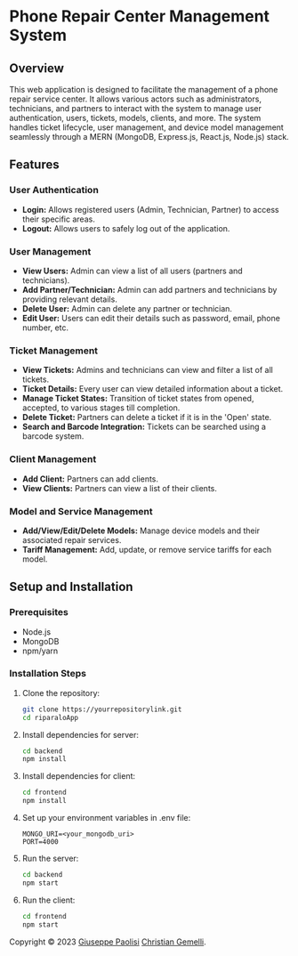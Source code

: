 # Phone Repair Center Management System

## Overview
This web application is designed to facilitate the management of a phone repair service center. It allows various actors such as administrators, technicians, and partners to interact with the system to manage user authentication, users, tickets, models, clients, and more. The system handles ticket lifecycle, user management, and device model management seamlessly through a MERN (MongoDB, Express.js, React.js, Node.js) stack.

## Features

### User Authentication
- **Login:** Allows registered users (Admin, Technician, Partner) to access their specific areas.
- **Logout:** Allows users to safely log out of the application.

### User Management
- **View Users:** Admin can view a list of all users (partners and technicians).
- **Add Partner/Technician:** Admin can add partners and technicians by providing relevant details.
- **Delete User:** Admin can delete any partner or technician.
- **Edit User:** Users can edit their details such as password, email, phone number, etc.

### Ticket Management
- **View Tickets:** Admins and technicians can view and filter a list of all tickets.
- **Ticket Details:** Every user can view detailed information about a ticket.
- **Manage Ticket States:** Transition of ticket states from opened, accepted, to various stages till completion.
- **Delete Ticket:** Partners can delete a ticket if it is in the 'Open' state.
- **Search and Barcode Integration:** Tickets can be searched using a barcode system.

### Client Management
- **Add Client:** Partners can add clients.
- **View Clients:** Partners can view a list of their clients.

### Model and Service Management
- **Add/View/Edit/Delete Models:** Manage device models and their associated repair services.
- **Tariff Management:** Add, update, or remove service tariffs for each model.

## Setup and Installation

### Prerequisites
- Node.js
- MongoDB
- npm/yarn

### Installation Steps
1. Clone the repository:
   ```bash
   git clone https://yourrepositorylink.git
   cd riparaloApp
2. Install dependencies for server:
    ```bash
    cd backend
    npm install
3. Install dependencies for client:
    ```bash
    cd frontend
    npm install

4. Set up your environment variables in .env file:
    ```plaintext
    MONGO_URI=<your_mongodb_uri>
    PORT=4000

5. Run the server:
    ```bash
    cd backend
    npm start

6. Run the client:

    ```bash
    cd frontend
    npm start
Copyright © 2023
[Giuseppe Paolisi](https://github.com/giuseppepaolisi)
[Christian Gemelli](https://github.com/).